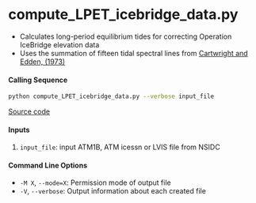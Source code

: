 compute_LPET_icebridge_data.py
=============================

 - Calculates long-period equilibrium tides for correcting Operation IceBridge elevation data
 - Uses the summation of fifteen tidal spectral lines from [Cartwright and Edden, (1973)](https://doi.org/10.1111/j.1365-246X.1973.tb03420.x)

#### Calling Sequence
```bash
python compute_LPET_icebridge_data.py --verbose input_file
```
[Source code](https://github.com/tsutterley/pyTMD/blob/master/compute_LPET_icebridge_data.py)

#### Inputs
 1. `input_file`: input ATM1B, ATM icessn or LVIS file from NSIDC

#### Command Line Options
 - `-M X`, `--mode=X`: Permission mode of output file
 - `-V`, `--verbose`: Output information about each created file
